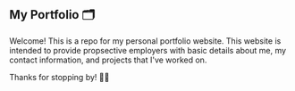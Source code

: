 ## My Portfolio 🗂

Welcome! This is a repo for my personal portfolio website. This website is intended to provide propsective employers with basic details about me, my contact information, and projects that I've worked on.

Thanks for stopping by! 👋🏾



